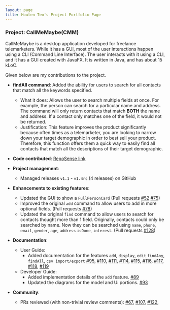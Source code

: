 ```yaml
---
layout: page
title: Houten Teo's Project Portfolio Page
---
```


### Project: CallMeMaybe(CMM)

CallMeMaybe is a desktop application developed for freelance telemarketers.
While it has a GUI, most of the user interactions happen using a CLI (Command Line Interface).
The user interacts with it using a CLI, and it has a GUI created with JavaFX. It is written in Java, and has about 15 kLoC.

Given below are my contributions to the project.

* **findAll command**: Added the ability for users to search for all contacts that match all the keywords specified.
    * What it does: Allows the user to search multiple fields at once. For example, the person can search for a particular name
and address. The command will only return contacts that match **BOTH** the name and address. If a contact only matches one of the field,
it would not be returned.
    * Justification: This feature improves the product significantly because often times as a telemarketer, you are looking to narrow
down your target demographic in order to best sell your product. Therefore, this function offers them a quick way to easily find
all contacts that match all the descriptions of their target demographic.

* **Code contributed**: [RepoSense link](https://nus-cs2103-ay2122s1.github.io/tp-dashboard/?search=&sort=groupTitle&sortWithin=title&timeframe=commit&mergegroup=&groupSelect=groupByRepos&breakdown=true&checkedFileTypes=docs~functional-code~test-code~other&since=2021-09-17&tabOpen=true&tabType=authorship&tabAuthor=houtenteo&tabRepo=AY2122S1-CS2103T-T13-4%2Ftp%5Bmaster%5D&authorshipIsMergeGroup=false&authorshipFileTypes=docs~functional-code~test-code~other&authorshipIsBinaryFileTypeChecked=false&zFR=false)

* **Project management**:
    * Managed releases `v1.1` - `v1.4rc` (4 releases) on GitHub

* **Enhancements to existing features**:
    * Updated the GUI to show a `FullPersonCard` (Pull requests [#52](https://github.com/AY2122S1-CS2103T-T13-4/tp/pull/52) [\#75](https://github.com/AY2122S1-CS2103T-T13-4/tp/pull/75))
    * Improved the original `add` command to allow users to add in more optional fields. (Pull requests [#78](https://github.com/AY2122S1-CS2103T-T13-4/tp/pull/78))
    * Updated the original `find` command to allow users to search for contacts thought more than 1 field.
Originally, contacts could only be searched by name. Now they can be searched using `name`, `phone`, `email`, `gender`, `age`, `address`
`isDone`, `interest`. (Pull requests [#128](https://github.com/AY2122S1-CS2103T-T13-4/tp/pull/128))

* **Documentation**:
    * User Guide:
        * Added documentation for the features `add`, `display`, `edit` `findAny`, `findAll`, `csv import/export`
    [\#95](https://github.com/AY2122S1-CS2103T-T13-4/tp/pull/95), [#110](https://github.com/AY2122S1-CS2103T-T13-4/tp/pull/110),
    [#111](https://github.com/AY2122S1-CS2103T-T13-4/tp/pull/111), [#114](https://github.com/AY2122S1-CS2103T-T13-4/tp/pull/114),
    [#115](https://github.com/AY2122S1-CS2103T-T13-4/tp/pull/115), [#116](https://github.com/AY2122S1-CS2103T-T13-4/tp/pull/116),
    [#117](https://github.com/AY2122S1-CS2103T-T13-4/tp/pull/117), [\#118](https://github.com/AY2122S1-CS2103T-T13-4/tp/pull/118),
    [#119](https://github.com/AY2122S1-CS2103T-T13-4/tp/pull/119/files)
    * Developer Guide:
        * Added implementation details of the `add` feature. [#89](https://github.com/AY2122S1-CS2103T-T13-4/tp/pull/89)
        * Updated the diagrams for the model and Ui portions. [#93](https://github.com/AY2122S1-CS2103T-T13-4/tp/pull/93)

* **Community**:
    * PRs reviewed (with non-trivial review comments): [#67](https://github.com/AY2122S1-CS2103T-T13-4/tp/pull/67), [\#107](https://github.com/AY2122S1-CS2103T-T13-4/tp/pull/107), [\#122](https://github.com/AY2122S1-CS2103T-T13-4/tp/pull/122),

